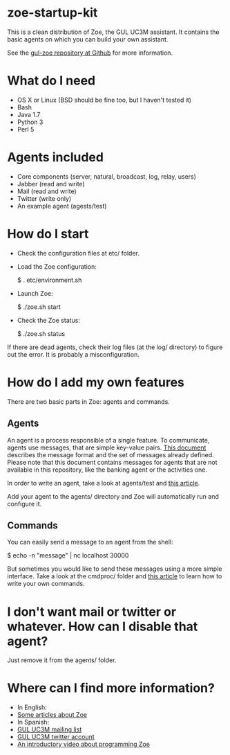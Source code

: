 # zoe-startup-kit

This is a clean distribution of Zoe, the GUL UC3M assistant. It contains the 
basic agents on which you can build your own assistant.

See the [gul-zoe repository at Github](https://github.com/guluc3m/gul-zoe) for more information.


# What do I need

- OS X or Linux (BSD should be fine too, but I haven't tested it)
- Bash
- Java 1.7
- Python 3
- Perl 5


# Agents included

- Core components (server, natural, broadcast, log, relay, users)
- Jabber (read and write)
- Mail (read and write)
- Twitter (write only)
- An example agent (agests/test)



# How do I start

- Check the configuration files at etc/ folder.
- Load the Zoe configuration:

  $ . etc/environment.sh

- Launch Zoe:

  $ ./zoe.sh start

- Check the Zoe status:

  $ ./zoe.sh status

If there are dead agents, check their log files (at the log/ directory) to figure out the error. It is probably a misconfiguration. 



# How do I add my own features

There are two basic parts in Zoe: agents and commands. 

## Agents

An agent is a process responsible of a single feature. To communicate, agents use messages, that are simple key-value pairs. 
[This document](https://github.com/guluc3m/gul-zoe/blob/master/doc/messages.html) describes the message format and the set of messages
already defined. Please note that this document contains messages for agents that are not available in this repository, like the banking
agent or the activities one.

In order to write an agent, take a look at agents/test and [this article](http://voiser.org/post/69721172250/introducing-zoe-deco).

Add your agent to the agents/ directory and Zoe will automatically run and configure it.

## Commands

You can easily send a message to an agent from the shell:

  $ echo -n "message" | nc localhost 30000
  
But sometimes you would like to send these messages using a more simple interface. Take a look at the cmdproc/ folder 
and [this article](http://voiser.org/post/71342980952/zoe-commands) to learn how to write your own commands.


# I don't want mail or twitter or whatever. How can I disable that agent?

Just remove it from the agents/ folder.


# Where can I find more information?

- In English:
 - [Some articles about Zoe](http://voiser.org/)
- In Spanish:
 - [GUL UC3M mailing list](https://gul.uc3m.es/mailman/listinfo/gul)
 - [GUL UC3M twitter account](https://twitter.com/guluc3m)
 - [An introductory video about programming Zoe](https://www.youtube.com/watch?v=3ApdZpXHGns)

